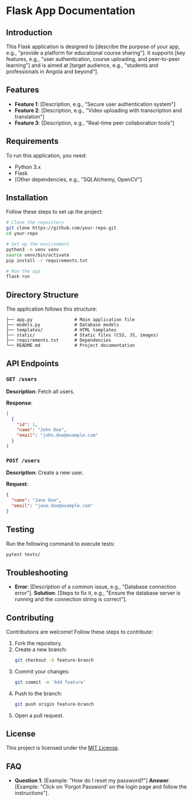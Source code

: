 # Flask App Documentation

## Introduction
This Flask application is designed to [describe the purpose of your app, e.g., "provide a platform for educational course sharing"]. It supports [key features, e.g., "user authentication, course uploading, and peer-to-peer learning"] and is aimed at [target audience, e.g., "students and professionals in Angola and beyond"].

## Features
- **Feature 1**: [Description, e.g., "Secure user authentication system"]
- **Feature 2**: [Description, e.g., "Video uploading with transcription and translation"]
- **Feature 3**: [Description, e.g., "Real-time peer collaboration tools"]

## Requirements
To run this application, you need:
- Python 3.x
- Flask
- [Other dependencies, e.g., "SQLAlchemy, OpenCV"]

## Installation
Follow these steps to set up the project:

```bash
# Clone the repository
git clone https://github.com/your-repo.git
cd your-repo

# Set up the environment
python3 -m venv venv
source venv/bin/activate
pip install -r requirements.txt

# Run the app
flask run
```

## Directory Structure
The application follows this structure:

```plaintext
├── app.py                # Main application file
├── models.py             # Database models
├── templates/            # HTML templates
├── static/               # Static files (CSS, JS, images)
├── requirements.txt      # Dependencies
└── README.md             # Project documentation
```

## API Endpoints
### `GET /users`
**Description**: Fetch all users.

**Response**:
```json
[
  {
    "id": 1,
    "name": "John Doe",
    "email": "john.doe@example.com"
  }
]
```

### `POST /users`
**Description**: Create a new user.

**Request**:
```json
{
  "name": "Jane Doe",
  "email": "jane.doe@example.com"
}
```

## Testing
Run the following command to execute tests:

```bash
pytest tests/
```

## Troubleshooting
- **Error**: [Description of a common issue, e.g., "Database connection error"].
  **Solution**: [Steps to fix it, e.g., "Ensure the database server is running and the connection string is correct"].

## Contributing
Contributions are welcome! Follow these steps to contribute:
1. Fork the repository.
2. Create a new branch:
   ```bash
   git checkout -b feature-branch
   ```
3. Commit your changes:
   ```bash
   git commit -m 'Add feature'
   ```
4. Push to the branch:
   ```bash
   git push origin feature-branch
   ```
5. Open a pull request.

## License
This project is licensed under the [MIT License](LICENSE).

## FAQ
- **Question 1**: [Example: "How do I reset my password?"]
  **Answer**: [Example: "Click on 'Forgot Password' on the login page and follow the instructions"].
